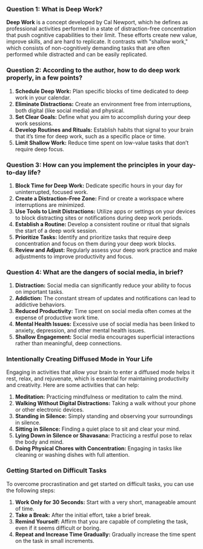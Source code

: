 ### Question 1: What is Deep Work?

**Deep Work** is a concept developed by Cal Newport, which he defines as professional activities performed in a state of distraction-free concentration that push cognitive capabilities to their limit. These efforts create new value, improve skills, and are hard to replicate. It contrasts with "shallow work," which consists of non-cognitively demanding tasks that are often performed while distracted and can be easily replicated.

### Question 2: According to the author, how to do deep work properly, in a few points?

1. **Schedule Deep Work:** Plan specific blocks of time dedicated to deep work in your calendar.
2. **Eliminate Distractions:** Create an environment free from interruptions, both digital (like social media) and physical.
3. **Set Clear Goals:** Define what you aim to accomplish during your deep work sessions.
4. **Develop Routines and Rituals:** Establish habits that signal to your brain that it’s time for deep work, such as a specific place or time.
5. **Limit Shallow Work:** Reduce time spent on low-value tasks that don’t require deep focus.

### Question 3: How can you implement the principles in your day-to-day life?

1. **Block Time for Deep Work:** Dedicate specific hours in your day for uninterrupted, focused work.
2. **Create a Distraction-Free Zone:** Find or create a workspace where interruptions are minimized.
3. **Use Tools to Limit Distractions:** Utilize apps or settings on your devices to block distracting sites or notifications during deep work periods.
4. **Establish a Routine:** Develop a consistent routine or ritual that signals the start of a deep work session.
5. **Prioritize Tasks:** Identify and prioritize tasks that require deep concentration and focus on them during your deep work blocks.
6. **Review and Adjust:** Regularly assess your deep work practice and make adjustments to improve productivity and focus.

### Question 4: What are the dangers of social media, in brief?

1. **Distraction:** Social media can significantly reduce your ability to focus on important tasks.
2. **Addiction:** The constant stream of updates and notifications can lead to addictive behaviors.
3. **Reduced Productivity:** Time spent on social media often comes at the expense of productive work time.
4. **Mental Health Issues:** Excessive use of social media has been linked to anxiety, depression, and other mental health issues.
5. **Shallow Engagement:** Social media encourages superficial interactions rather than meaningful, deep connections.

### Intentionally Creating Diffused Mode in Your Life

Engaging in activities that allow your brain to enter a diffused mode helps it rest, relax, and rejuvenate, which is essential for maintaining productivity and creativity. Here are some activities that can help:

1. **Meditation:** Practicing mindfulness or meditation to calm the mind.
2. **Walking Without Digital Distractions:** Taking a walk without your phone or other electronic devices.
3. **Standing in Silence:** Simply standing and observing your surroundings in silence.
4. **Sitting in Silence:** Finding a quiet place to sit and clear your mind.
5. **Lying Down in Silence or Shavasana:** Practicing a restful pose to relax the body and mind.
6. **Doing Physical Chores with Concentration:** Engaging in tasks like cleaning or washing dishes with full attention.

### Getting Started on Difficult Tasks

To overcome procrastination and get started on difficult tasks, you can use the following steps:

1. **Work Only for 30 Seconds:** Start with a very short, manageable amount of time.
2. **Take a Break:** After the initial effort, take a brief break.
3. **Remind Yourself:** Affirm that you are capable of completing the task, even if it seems difficult or boring.
4. **Repeat and Increase Time Gradually:** Gradually increase the time spent on the task in small increments.


